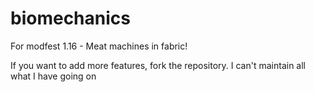 # biomechanics
For modfest 1.16 - Meat machines in fabric!

If you want to add more features, fork the repository. I can't maintain all what I have going on

